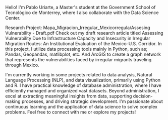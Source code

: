 Hello! I'm Pablo Uriarte, a Master's student at the Government School of Tecnológico de Monterrey, where I also collaborate with the Data Science Center.

Research Project:  Mapa_Migracion_Irregular_Mexicorregula/Assesing Vulnerability - Draft.pdf
Check out my draft research article titled Assessing Vulnerability Due to Infrastructure Capacity and Insecurity in Irregular Migration Routes: An Institutional Evaluation of the Mexico-U.S. Corridor. In this project, I utilize data processing tools mainly in Python, such as; Pandas, Geopandas, matlibplot, etc. And ArcGIS to create a graph network that represents the vulnerabilities faced by irregular migrants traveling through Mexico.

I'm currently working in some projects related to data analysis, Natural Language Processing (NLP), and data visualization, primarily using Python and R. I have practical knowledge of database administration, where I have efficiently managed and organized vast datasets. Beyond administration, I excel at extracting meaningful insights from data, supporting decision-making processes, and driving strategic development. I'm passionate about continuous learning and the application of data science to solve complex problems. Feel free to connect with me or explore my projects!

